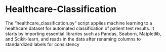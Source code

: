 # Healthcare-Classification
The “healthcare_classification.py” script applies machine learning to a healthcare dataset for automated classification of patient test results. It starts by importing essential libraries such as Pandas, Seaborn, Matplotlib, and Scikit-learn, and reads in the data after renaming columns to standardized labels for consistency
